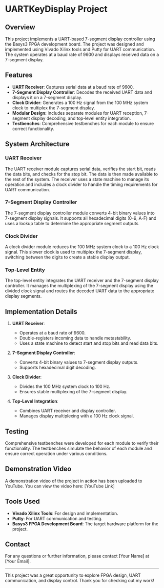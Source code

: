 # UARTKeyDisplay Project

## Overview

This project implements a UART-based 7-segment display controller using the Basys3 FPGA development board. The project was designed and implemented using Vivado Xilinx tools and Putty for UART communication. The system operates at a baud rate of 9600 and displays received data on a 7-segment display.

## Features

- **UART Receiver**: Captures serial data at a baud rate of 9600.
- **7-Segment Display Controller**: Decodes the received UART data and displays it on a 7-segment display.
- **Clock Divider**: Generates a 100 Hz signal from the 100 MHz system clock to multiplex the 7-segment display.
- **Modular Design**: Includes separate modules for UART reception, 7-segment display decoding, and top-level entity integration.
- **Testbenches**: Comprehensive testbenches for each module to ensure correct functionality.

## System Architecture

### UART Receiver

The UART receiver module captures serial data, verifies the start bit, reads the data bits, and checks for the stop bit. The data is then made available to the rest of the system. The receiver uses a state machine to manage its operation and includes a clock divider to handle the timing requirements for UART communication.

### 7-Segment Display Controller

The 7-segment display controller module converts 4-bit binary values into 7-segment display signals. It supports all hexadecimal digits (0-9, A-F) and uses a lookup table to determine the appropriate segment outputs.

### Clock Divider

A clock divider module reduces the 100 MHz system clock to a 100 Hz clock signal. This slower clock is used to multiplex the 7-segment display, switching between the digits to create a stable display output.

### Top-Level Entity

The top-level entity integrates the UART receiver and the 7-segment display controller. It manages the multiplexing of the 7-segment display using the divided clock signal and routes the decoded UART data to the appropriate display segments.

## Implementation Details

1. **UART Receiver**:
    - Operates at a baud rate of 9600.
    - Double-registers incoming data to handle metastability.
    - Uses a state machine to detect start and stop bits and read data bits.

2. **7-Segment Display Controller**:
    - Converts 4-bit binary values to 7-segment display outputs.
    - Supports hexadecimal digit decoding.

3. **Clock Divider**:
    - Divides the 100 MHz system clock to 100 Hz.
    - Ensures stable multiplexing of the 7-segment display.

4. **Top-Level Integration**:
    - Combines UART receiver and display controller.
    - Manages display multiplexing with a 100 Hz clock signal.

## Testing

Comprehensive testbenches were developed for each module to verify their functionality. The testbenches simulate the behavior of each module and ensure correct operation under various conditions.

## Demonstration Video

A demonstration video of the project in action has been uploaded to YouTube. You can view the video here: [YouTube Link]

## Tools Used

- **Vivado Xilinx Tools**: For design and implementation.
- **Putty**: For UART communication and testing.
- **Basys3 FPGA Development Board**: The target hardware platform for the project.

## Contact

For any questions or further information, please contact [Your Name] at [Your Email].

---

This project was a great opportunity to explore FPGA design, UART communication, and display control. Thank you for checking out my work!
